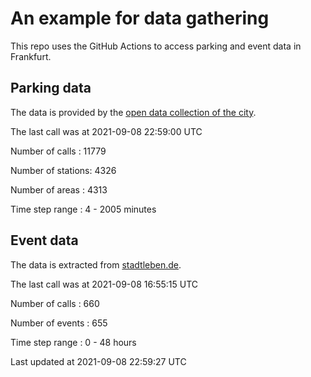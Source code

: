 # An example for data gathering

This repo uses the GitHub Actions to access parking and event data in Frankfurt.

## Parking data
The data is provided by the [open data collection of the city](https://www.offenedaten.frankfurt.de/).

The last call was at 2021-09-08 22:59:00 UTC

Number of calls   : 11779

Number of stations:  4326

Number of areas   :  4313

Time step range   :     4 -  2005 minutes


## Event data
The data is extracted from [stadtleben.de](https://stadtleben.de/frankfurt/).

The last call was at 2021-09-08 16:55:15 UTC

Number of calls   : 660

Number of events  : 655

Time step range   :   0 -  48 hours


Last updated at 2021-09-08 22:59:27 UTC
